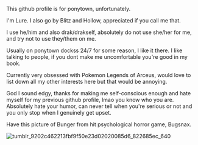 This github profile is for ponytown, unfortunately. 

I'm Lure.
I also go by Blitz and Hollow, appreciated if you call me that.

I use he/him and also drak/drakself, absolutely do not use she/her for me, and try not to use they/them on me.

Usually on ponytown dockss 24/7 for some reason, I like it there.
I like talking to people, if you dont make me uncomfortable you're good in my book.

Currently very obsessed with Pokemon Legends of Arceus, would love to list down all my other interests here but that would be annoying.

God I sound edgy, thanks for making me self-conscious enough and hate myself for my previous github profile, lmao you know who you are. Absolutely hate your humor, can never tell when you're serious or not and you only stop when I genuinely get upset.

Have this picture of Bunger from hit psychological horror game, Bugsnax.

![tumblr_9202c462213fbf9f50e23d02020085d6_822685ec_640](https://user-images.githubusercontent.com/99582157/159132183-f0d57e02-6f5b-4faf-8de4-92a8c8ec539e.png)
